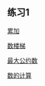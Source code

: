## 练习1

[累加](https://www.luogu.com.cn/problem/B2142)

[数楼梯](https://www.luogu.com.cn/problem/P1255)

[最大公约数](https://www.luogu.com.cn/problem/B4025)

[数的计算](https://www.luogu.com.cn/problem/P1028)
